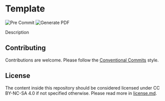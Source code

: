 # Template

![Pre Commit](https://github.com/appunti/template/workflows/Pre%20Commit/badge.svg)
![Generate PDF](https://github.com/appunti/template/workflows/Generate%20PDF/badge.svg)

Description

## Contributing

Contributions are welcome. Please follow the [Conventional Commits](https://www.conventionalcommits.org/en/v1.0.0/) style.

## License

The content inside this repository should be considered licensed under CC BY-NC-SA 4.0 if not specified otherwise.
Please read more in [license.md](./license.md).
